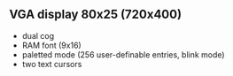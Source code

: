 VGA display 80x25 (720x400)
-----------------
 - dual cog
 - RAM font (9x16)
 - paletted mode (256 user-definable entries, blink mode)
 - two text cursors

